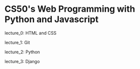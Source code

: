 # CS50's Web Programming with Python and Javascript

lecture_0: HTML and CSS

lecture_1: Git

lecture_2: Python

lecture_3: Django
